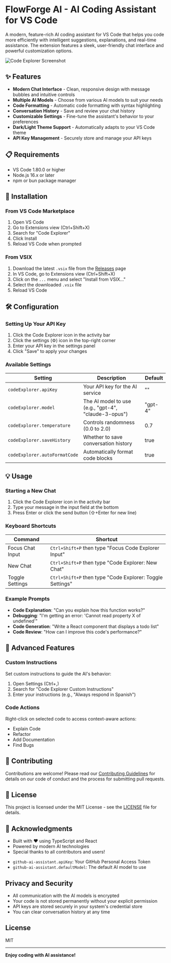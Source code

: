 # FlowForge AI - AI Coding Assistant for VS Code

A modern, feature-rich AI coding assistant for VS Code that helps you code more efficiently with intelligent suggestions, explanations, and real-time assistance. The extension features a sleek, user-friendly chat interface and powerful customization options.

![Code Explorer Screenshot](https://via.placeholder.com/800x500.png?text=Code+Explorer+Screenshot)

## ✨ Features

- **Modern Chat Interface** - Clean, responsive design with message bubbles and intuitive controls
- **Multiple AI Models** - Choose from various AI models to suit your needs
- **Code Formatting** - Automatic code formatting with syntax highlighting
- **Conversation History** - Save and review your chat history
- **Customizable Settings** - Fine-tune the assistant's behavior to your preferences
- **Dark/Light Theme Support** - Automatically adapts to your VS Code theme
- **API Key Management** - Securely store and manage your API keys

## 📋 Requirements

- VS Code 1.80.0 or higher
- Node.js 16.x or later
- npm or bun package manager

## 🚀 Installation

### From VS Code Marketplace

1. Open VS Code
2. Go to Extensions view (Ctrl+Shift+X)
3. Search for "Code Explorer"
4. Click Install
5. Reload VS Code when prompted

### From VSIX

1. Download the latest `.vsix` file from the [Releases](https://github.com/flowforge/flowforge/releases) page
2. In VS Code, go to Extensions view (Ctrl+Shift+X)
3. Click on the `...` menu and select "Install from VSIX..."
4. Select the downloaded `.vsix` file
5. Reload VS Code

## 🛠️ Configuration

### Setting Up Your API Key

1. Click the Code Explorer icon in the activity bar
2. Click the settings (⚙️) icon in the top-right corner
3. Enter your API key in the settings panel
4. Click "Save" to apply your changes

### Available Settings

| Setting | Description | Default |
|---------|-------------|---------|
| `codeExplorer.apiKey` | Your API key for the AI service | "" |
| `codeExplorer.model` | The AI model to use (e.g., "gpt-4", "claude-3-opus") | "gpt-4" |
| `codeExplorer.temperature` | Controls randomness (0.0 to 2.0) | 0.7 |
| `codeExplorer.saveHistory` | Whether to save conversation history | true |
| `codeExplorer.autoFormatCode` | Automatically format code blocks | true |

## 💡 Usage

### Starting a New Chat

1. Click the Code Explorer icon in the activity bar
2. Type your message in the input field at the bottom
3. Press Enter or click the send button (⇧+Enter for new line)

### Keyboard Shortcuts

| Command | Shortcut |
|---------|----------|
| Focus Chat Input | `Ctrl+Shift+P` then type "Focus Code Explorer Input" |
| New Chat | `Ctrl+Shift+P` then type "Code Explorer: New Chat" |
| Toggle Settings | `Ctrl+Shift+P` then type "Code Explorer: Toggle Settings" |

### Example Prompts

- **Code Explanation**: "Can you explain how this function works?"
- **Debugging**: "I'm getting an error: 'Cannot read property X of undefined'"
- **Code Generation**: "Write a React component that displays a todo list"
- **Code Review**: "How can I improve this code's performance?"

## 🧩 Advanced Features

### Custom Instructions

Set custom instructions to guide the AI's behavior:
1. Open Settings (Ctrl+,)
2. Search for "Code Explorer Custom Instructions"
3. Enter your instructions (e.g., "Always respond in Spanish")

### Code Actions

Right-click on selected code to access context-aware actions:
- Explain Code
- Refactor
- Add Documentation
- Find Bugs

## 🤝 Contributing

Contributions are welcome! Please read our [Contributing Guidelines](CONTRIBUTING.md) for details on our code of conduct and the process for submitting pull requests.

## 📄 License

This project is licensed under the MIT License - see the [LICENSE](LICENSE) file for details.

## 🙏 Acknowledgments

- Built with ❤️ using TypeScript and React
- Powered by modern AI technologies
- Special thanks to all contributors and users!

* `github-ai-assistant.apiKey`: Your GitHub Personal Access Token
* `github-ai-assistant.defaultModel`: The default AI model to use

## Privacy and Security

- All communication with the AI models is encrypted
- Your code is not stored permanently without your explicit permission
- API keys are stored securely in your system's credential store
- You can clear conversation history at any time

## License

MIT

---

**Enjoy coding with AI assistance!**
